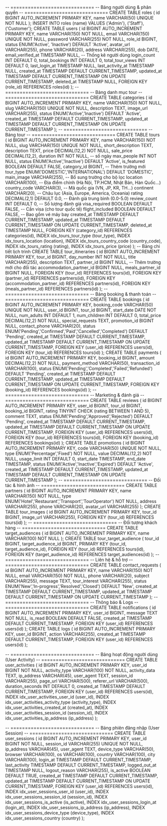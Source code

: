 -- =============================
-- Bảng người dùng & phân quyền
-- =============================
CREATE TABLE roles (
id BIGINT AUTO_INCREMENT PRIMARY KEY,
name VARCHAR(50) UNIQUE NOT NULL
);
INSERT INTO roles (name) VALUES ('Admin'), ('Staff'), ('Customer');
CREATE TABLE users (
id BIGINT AUTO_INCREMENT PRIMARY KEY,
name VARCHAR(150) NOT NULL,
email VARCHAR(150) UNIQUE NOT NULL,
password VARCHAR(255) NOT NULL,
role_id BIGINT,
status ENUM('Active', 'Inactive') DEFAULT 'Active',
avatar_url VARCHAR(255),
phone VARCHAR(20),
address VARCHAR(255),
dob DATE,
email_verified_at TIMESTAMP NULL,
-- Thống kê người dùng
login_count INT DEFAULT 0,
total_bookings INT DEFAULT 0,
total_tour_views INT DEFAULT 0,
last_login_at TIMESTAMP NULL,
last_activity_at TIMESTAMP NULL,
created_at TIMESTAMP DEFAULT CURRENT_TIMESTAMP,
updated_at TIMESTAMP DEFAULT CURRENT_TIMESTAMP ON UPDATE CURRENT_TIMESTAMP,
deleted_at TIMESTAMP NULL,
FOREIGN KEY (role_id) REFERENCES roles(id)
);
-- =============================
-- Bảng danh mục tour
-- =============================
CREATE TABLE categories (
id BIGINT AUTO_INCREMENT PRIMARY KEY,
name VARCHAR(150) NOT NULL,
slug VARCHAR(150) UNIQUE NOT NULL,
description TEXT,
image_url VARCHAR(255),
status ENUM('Active','Inactive') DEFAULT 'Active',
created_at TIMESTAMP DEFAULT CURRENT_TIMESTAMP,
updated_at TIMESTAMP DEFAULT CURRENT_TIMESTAMP ON UPDATE CURRENT_TIMESTAMP
);
-- =============================
-- Bảng tour
-- =============================
CREATE TABLE tours (
id BIGINT AUTO_INCREMENT PRIMARY KEY,
name VARCHAR(150) NOT NULL,
slug VARCHAR(150) UNIQUE NOT NULL,
short_description TEXT,
description TEXT,
price DECIMAL(12,2) NOT NULL,
sale_price DECIMAL(12,2),
duration INT NOT NULL, -- số ngày
max_people INT NOT NULL,
status ENUM('Active','Inactive') DEFAULT 'Active',
is_featured BOOLEAN DEFAULT FALSE,
category_id BIGINT,
-- Thêm trường mới
tour_type ENUM('DOMESTIC','INTERNATIONAL') DEFAULT 'DOMESTIC',
main_image VARCHAR(255),
-- Bổ sung trường cho bộ lọc
location VARCHAR(100), -- Địa điểm chính (Hà Nội, TP.HCM, Nhật Bản, Hàn Quốc...)
country_code VARCHAR(3), -- Mã quốc gia (VN, JP, KR, TH...)
continent VARCHAR(20), -- Châu lục (Asia, Europe, America, Oceania)
rating DECIMAL(2,1) DEFAULT 0.0, -- Đánh giá trung bình (0.0-5.0)
review_count INT DEFAULT 0, -- Số lượng đánh giá
visa_required BOOLEAN DEFAULT FALSE, -- Cần visa (cho tour quốc tế)
flight_included BOOLEAN DEFAULT FALSE, -- Bao gồm vé máy bay
created_at TIMESTAMP DEFAULT CURRENT_TIMESTAMP,
updated_at TIMESTAMP DEFAULT CURRENT_TIMESTAMP ON UPDATE CURRENT_TIMESTAMP,
deleted_at TIMESTAMP NULL,
FOREIGN KEY (category_id) REFERENCES categories(id),
INDEX idx_tours_tour_type (tour_type),
INDEX idx_tours_location (location),
INDEX idx_tours_country_code (country_code),
INDEX idx_tours_rating (rating),
INDEX idx_tours_price (price)
);
-- Bảng chi tiết lịch trình
CREATE TABLE tour_itineraries (
id BIGINT AUTO_INCREMENT PRIMARY KEY,
tour_id BIGINT,
day_number INT NOT NULL,
title VARCHAR(255),
description TEXT,
partner_id BIGINT NULL,
-- Thêm trường mới cho đối tác
accommodation_partner_id BIGINT NULL,
meals_partner_id BIGINT NULL,
FOREIGN KEY (tour_id) REFERENCES tours(id),
FOREIGN KEY (partner_id) REFERENCES partners(id),
FOREIGN KEY (accommodation_partner_id) REFERENCES partners(id),
FOREIGN KEY (meals_partner_id) REFERENCES partners(id)
);
-- =============================
-- Bảng booking & thanh toán
-- =============================
CREATE TABLE bookings (
id BIGINT AUTO_INCREMENT PRIMARY KEY,
booking_code VARCHAR(50) UNIQUE NOT NULL,
user_id BIGINT,
tour_id BIGINT,
start_date DATE NOT NULL,
num_adults INT DEFAULT 1,
num_children INT DEFAULT 0,
total_price DECIMAL(12,2) NOT NULL,
special_requests TEXT,
promotion_id BIGINT NULL,
contact_phone VARCHAR(20),
status ENUM('Pending','Confirmed','Paid','Cancelled','Completed') DEFAULT 'Pending',
created_at TIMESTAMP DEFAULT CURRENT_TIMESTAMP,
updated_at TIMESTAMP DEFAULT CURRENT_TIMESTAMP ON UPDATE CURRENT_TIMESTAMP,
FOREIGN KEY (user_id) REFERENCES users(id),
FOREIGN KEY (tour_id) REFERENCES tours(id)
);
CREATE TABLE payments (
id BIGINT AUTO_INCREMENT PRIMARY KEY,
booking_id BIGINT,
amount DECIMAL(12,2) NOT NULL,
payment_method VARCHAR(50),
transaction_id VARCHAR(100),
status ENUM('Pending','Completed','Failed','Refunded') DEFAULT 'Pending',
created_at TIMESTAMP DEFAULT CURRENT_TIMESTAMP,
updated_at TIMESTAMP DEFAULT CURRENT_TIMESTAMP ON UPDATE CURRENT_TIMESTAMP,
FOREIGN KEY (booking_id) REFERENCES bookings(id)
);
-- =============================
-- Marketing & đánh giá
-- =============================
CREATE TABLE reviews (
id BIGINT AUTO_INCREMENT PRIMARY KEY,
user_id BIGINT,
tour_id BIGINT,
booking_id BIGINT,
rating TINYINT CHECK (rating BETWEEN 1 AND 5),
comment TEXT,
status ENUM('Pending','Approved','Rejected') DEFAULT 'Pending',
created_at TIMESTAMP DEFAULT CURRENT_TIMESTAMP,
updated_at TIMESTAMP DEFAULT CURRENT_TIMESTAMP ON UPDATE CURRENT_TIMESTAMP,
FOREIGN KEY (user_id) REFERENCES users(id),
FOREIGN KEY (tour_id) REFERENCES tours(id),
FOREIGN KEY (booking_id) REFERENCES bookings(id)
);
CREATE TABLE promotions (
id BIGINT AUTO_INCREMENT PRIMARY KEY,
code VARCHAR(50) UNIQUE NOT NULL,
type ENUM('Percentage','Fixed') NOT NULL,
value DECIMAL(12,2) NOT NULL,
usage_limit INT DEFAULT 0,
start_date TIMESTAMP,
end_date TIMESTAMP,
status ENUM('Active','Inactive','Expired') DEFAULT 'Active',
created_at TIMESTAMP DEFAULT CURRENT_TIMESTAMP,
updated_at TIMESTAMP DEFAULT CURRENT_TIMESTAMP ON UPDATE CURRENT_TIMESTAMP
);
-- =============================
-- Đối tác & hình ảnh
-- =============================
CREATE TABLE partners (
id BIGINT AUTO_INCREMENT PRIMARY KEY,
name VARCHAR(150) NOT NULL,
type ENUM('Hotel','Restaurant','Transport','TourOperator') NOT NULL,
address VARCHAR(255),
phone VARCHAR(20),
avatar_url VARCHAR(255)
);
CREATE TABLE tour_images (
id BIGINT AUTO_INCREMENT PRIMARY KEY,
tour_id BIGINT,
image_url VARCHAR(255),
FOREIGN KEY (tour_id) REFERENCES tours(id)
);
-- =============================
-- Đối tượng khách hàng
-- =============================
CREATE TABLE target_audiences (
id BIGINT AUTO_INCREMENT PRIMARY KEY,
name VARCHAR(100) NOT NULL
);
CREATE TABLE tour_target_audience (
tour_id BIGINT,
target_audience_id BIGINT,
PRIMARY KEY (tour_id, target_audience_id),
FOREIGN KEY (tour_id) REFERENCES tours(id),
FOREIGN KEY (target_audience_id) REFERENCES target_audiences(id)
);
-- =============================
-- Liên hệ & hỗ trợ
-- =============================
CREATE TABLE contact_requests (
id BIGINT AUTO_INCREMENT PRIMARY KEY,
name VARCHAR(150) NOT NULL,
email VARCHAR(150) NOT NULL,
phone VARCHAR(20),
subject VARCHAR(255),
message TEXT,
tour_interest VARCHAR(255),
status ENUM('New','In-progress','Resolved','Closed') DEFAULT 'New',
created_at TIMESTAMP DEFAULT CURRENT_TIMESTAMP,
updated_at TIMESTAMP DEFAULT CURRENT_TIMESTAMP ON UPDATE CURRENT_TIMESTAMP
);
-- =============================
-- Thông báo & Logs
-- =============================
CREATE TABLE notifications (
id BIGINT AUTO_INCREMENT PRIMARY KEY,
user_id BIGINT,
message TEXT NOT NULL,
is_read BOOLEAN DEFAULT FALSE,
created_at TIMESTAMP DEFAULT CURRENT_TIMESTAMP,
FOREIGN KEY (user_id) REFERENCES users(id)
);
CREATE TABLE logs (
id BIGINT AUTO_INCREMENT PRIMARY KEY,
user_id BIGINT,
action VARCHAR(255),
created_at TIMESTAMP DEFAULT CURRENT_TIMESTAMP,
FOREIGN KEY (user_id) REFERENCES users(id)
);

-- =============================
-- Bảng hoạt động người dùng (User Activity)
-- =============================
CREATE TABLE user_activities (
id BIGINT AUTO_INCREMENT PRIMARY KEY,
user_id BIGINT NOT NULL,
activity_type VARCHAR(100) NOT NULL,
activity_data TEXT,
ip_address VARCHAR(45),
user_agent TEXT,
session_id VARCHAR(255),
page_url VARCHAR(500),
referer_url VARCHAR(500),
duration_seconds INT DEFAULT 0,
created_at TIMESTAMP DEFAULT CURRENT_TIMESTAMP,
FOREIGN KEY (user_id) REFERENCES users(id),
INDEX idx_user_activities_user_id (user_id),
INDEX idx_user_activities_activity_type (activity_type),
INDEX idx_user_activities_created_at (created_at),
INDEX idx_user_activities_session_id (session_id),
INDEX idx_user_activities_ip_address (ip_address)
);

-- =============================
-- Bảng phiên đăng nhập (User Session)
-- =============================
CREATE TABLE user_sessions (
id BIGINT AUTO_INCREMENT PRIMARY KEY,
user_id BIGINT NOT NULL,
session_id VARCHAR(255) UNIQUE NOT NULL,
ip_address VARCHAR(45),
user_agent TEXT,
device_type VARCHAR(50),
browser VARCHAR(100),
os VARCHAR(100),
country VARCHAR(100),
city VARCHAR(100),
login_at TIMESTAMP DEFAULT CURRENT_TIMESTAMP,
last_activity TIMESTAMP DEFAULT CURRENT_TIMESTAMP,
logged_out_at TIMESTAMP NULL,
logout_reason VARCHAR(255),
is_active BOOLEAN DEFAULT TRUE,
created_at TIMESTAMP DEFAULT CURRENT_TIMESTAMP,
updated_at TIMESTAMP DEFAULT CURRENT_TIMESTAMP ON UPDATE CURRENT_TIMESTAMP,
FOREIGN KEY (user_id) REFERENCES users(id),
INDEX idx_user_sessions_user_id (user_id),
INDEX idx_user_sessions_session_id (session_id),
INDEX idx_user_sessions_is_active (is_active),
INDEX idx_user_sessions_login_at (login_at),
INDEX idx_user_sessions_ip_address (ip_address),
INDEX idx_user_sessions_device_type (device_type),
INDEX idx_user_sessions_country (country)
);